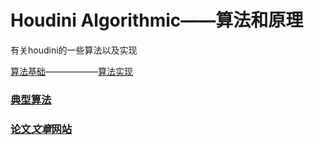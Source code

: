 # Houdini Algorithmic——算法和原理
有关houdini的一些算法以及实现

[算法基础](https://github.com/all-in-one-houdini/Houdini_Algorithmic/tree/main/Algorithmic_Base)——————[算法实现](https://github.com/all-in-one-houdini/Houdini_Algorithmic/tree/main/Algorithm_Implementation)


### [典型算法](https://github.com/all-in-one-houdini/Houdini_Algorithmic/blob/main/Typical_Algorithm.md)

### [论文*文章*网站](https://github.com/all-in-one-houdini/Houdini_Algorithmic/tree/main/Algorithmic_Paper)

